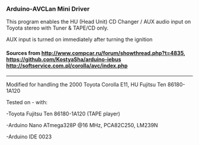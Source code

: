 ### Arduino-AVCLan Mini Driver 
This program enables the HU (Head Unit) CD Changer / AUX audio input on Toyota stereo with Tuner & TAPE/CD only. 

AUX input is turned on immediately after turning the ignition

#### Sources from http://www.compcar.ru/forum/showthread.php?t=4835,   https://github.com/KostyaSha/arduino-iebus    http://softservice.com.pl/corolla/avc/index.php
----
Modified for handling the 2000 Toyota Corolla E11, HU Fujitsu Ten 86180-1A120

Tested on - with:

-Toyota Fujitsu Ten 86180-1A120 (TAPE player)

-Arduino Nano ATmega328P @16 MHz, PCA82C250, LM239N

-Arduino IDE 0023
